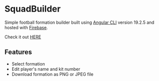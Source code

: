 # SquadBuilder

Simple football formation builder built using [Angular CLI](https://github.com/angular/angular-cli) version 19.2.5 and hosted with [Firebase](https://firebase.google.com/docs/hosting).

Check it out [HERE](https://football-formation-builder.web.app)

## Features
- Select formation
- Edit player's name and kit number
- Download formation as PNG or JPEG file
